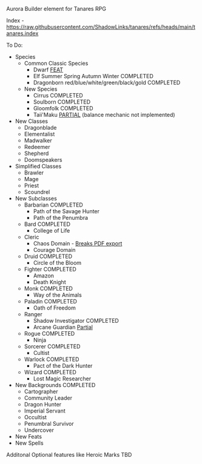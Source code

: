Aurora Builder element for Tanares RPG

Index -  https://raw.githubusercontent.com/ShadowLinks/tanares/refs/heads/main/tanares.index

To Do:
- Species
    - Common Classic Species
        - Dwarf [FEAT](https://github.com/ShadowLinks/tanares/issues/1)
        - Elf Summer Spring Autumn Winter COMPLETED
        - Dragonborn red/blue/white/green/black/gold COMPLETED
    - New Species
        - Cirrus COMPLETED
        - Soulborn COMPLETED
        - Gloomfolk COMPLETED
        - Taii'Maku [PARTIAL](https://github.com/ShadowLinks/tanares/issues/2) (balance mechanic not implemented)
- New Classes
    - Dragonblade
    - Elementalist
    - Madwalker
    - Redeemer
    - Shepherd
    - Doomspeakers
- Simplified Classes
    - Brawler
    - Mage
    - Priest
    - Scoundrel
- New Subclasses
    - Barbarian COMPLETED
        - Path of the Savage Hunter
        - Path of the Penumbra
    - Bard COMPLETED
        - College of Life
    - Cleric
        - Chaos Domain - [Breaks PDF export](https://github.com/ShadowLinks/tanares/issues/3)
        - Courage Domain
    - Druid COMPLETED
        - Circle of the Bloom
    - Fighter COMPLETED
        - Amazon
        - Death Knight
    - Monk COMPLETED
        - Way of the Animals
    - Paladin COMPLETED
        - Oath of Freedom
    - Ranger
        - Shadow Investigator COMPLETED
        - Arcane Guardian [Partial](https://github.com/ShadowLinks/tanares/issues/4)
    - Rogue COMPLETED
        - Ninja
    - Sorcerer COMPLETED
        - Cultist
    - Warlock COMPLETED
        - Pact of the Dark Hunter
    - Wizard COMPLETED
        - Lost Magic Researcher
- New Backgrounds COMPLETED
    - Cartographer
    - Community Leader
    - Dragon Hunter
    - Imperial Servant
    - Occultist
    - Penumbral Survivor
    - Undercover
- New Feats
- New Spells

Additonal Optional features like Heroic Marks TBD
